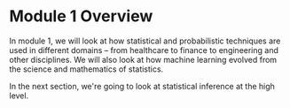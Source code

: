 # Module 1 Overview 

In module 1, we will look at how statistical and probabilistic techniques are used in different domains – from healthcare to finance to engineering and other disciplines. We will also look at how machine learning evolved from the science and mathematics of statistics.

In the next section, we're going to look at statistical inference at the high level. 